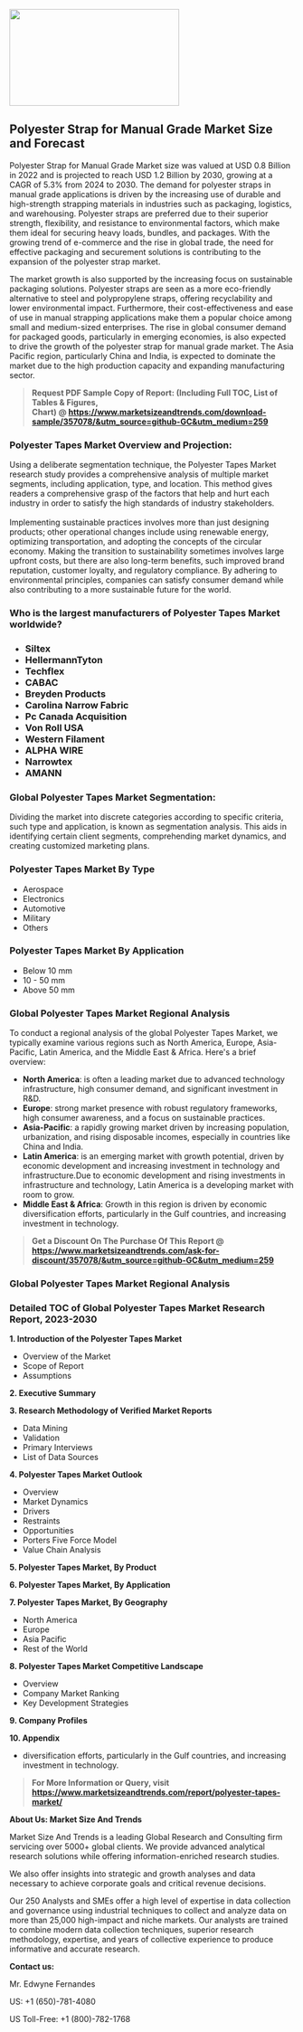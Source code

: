 <p><img class="alignnone size-medium wp-image-20088" src="https://ffe5etoiles.com/wp-content/uploads/2024/12/MST1-300x171.png" alt="" width="300" height="171" /></p><h2>Polyester Strap for Manual Grade Market Size and Forecast</h2><p>Polyester Strap for Manual Grade Market size was valued at USD 0.8 Billion in 2022 and is projected to reach USD 1.2 Billion by 2030, growing at a CAGR of 5.3% from 2024 to 2030. The demand for polyester straps in manual grade applications is driven by the increasing use of durable and high-strength strapping materials in industries such as packaging, logistics, and warehousing. Polyester straps are preferred due to their superior strength, flexibility, and resistance to environmental factors, which make them ideal for securing heavy loads, bundles, and packages. With the growing trend of e-commerce and the rise in global trade, the need for effective packaging and securement solutions is contributing to the expansion of the polyester strap market.</p><p>The market growth is also supported by the increasing focus on sustainable packaging solutions. Polyester straps are seen as a more eco-friendly alternative to steel and polypropylene straps, offering recyclability and lower environmental impact. Furthermore, their cost-effectiveness and ease of use in manual strapping applications make them a popular choice among small and medium-sized enterprises. The rise in global consumer demand for packaged goods, particularly in emerging economies, is also expected to drive the growth of the polyester strap for manual grade market. The Asia Pacific region, particularly China and India, is expected to dominate the market due to the high production capacity and expanding manufacturing sector.</p></p><blockquote id="" class=""><strong>Request PDF Sample Copy of Report: (Including Full TOC, List of Tables &amp; Figures, Chart)&nbsp;@&nbsp;<strong><a href="https://www.marketsizeandtrends.com/download-sample/357078/&utm_source=github-GC&utm_medium=259" target="_blank">https://www.marketsizeandtrends.com/download-sample/357078/&utm_source=github-GC&utm_medium=259</a></strong></strong></blockquote><h3 id="" class="">Polyester Tapes Market&nbsp;Overview and Projection:</h3><p id="" class="">Using a deliberate segmentation technique, the Polyester Tapes Market research study provides a comprehensive analysis of multiple market segments, including application, type, and location. This method gives readers a comprehensive grasp of the factors that help and hurt each industry in order to satisfy the high standards of industry stakeholders. <br /> <br />Implementing sustainable practices involves more than just designing products; other operational changes include using renewable energy, optimizing transportation, and adopting the concepts of the circular economy. Making the transition to sustainability sometimes involves large upfront costs, but there are also long-term benefits, such improved brand reputation, customer loyalty, and regulatory compliance. By adhering to environmental principles, companies can satisfy consumer demand while also contributing to a more sustainable future for the world.</p><h3 id="" class="">Who is the largest manufacturers of&nbsp;Polyester Tapes Market worldwide?</h3><h3 class=""><p><ul><li>Siltex </li><li> HellermannTyton </li><li> Techflex </li><li> CABAC </li><li> Breyden Products </li><li> Carolina Narrow Fabric </li><li> Pc Canada Acquisition </li><li> Von Roll USA </li><li> Western Filament </li><li> ALPHA WIRE </li><li> Narrowtex </li><li> AMANN</li></ul></p></h3><h3 id="" class="">Global&nbsp;Polyester Tapes Market Segmentation:</h3><p id="" class="">Dividing the market into discrete categories according to specific criteria, such type and application, is known as segmentation analysis. This aids in identifying certain client segments, comprehending market dynamics, and creating customized marketing plans.</p><h3 id="" class="">Polyester Tapes Market&nbsp;By Type</h3><p><p><ul><li>Aerospace</li><li> Electronics</li><li> Automotive</li><li> Military</li><li> Others</p></li></ul></p></p><h3 id="" class="">Polyester Tapes Market&nbsp;By Application</h3><p class=""><p><ul><li>Below 10 mm</li><li> 10 - 50 mm</li><li> Above 50 mm</li></ul></p></p><h3 id="" class="">Global Polyester Tapes Market Regional Analysis</h3><p id="" class="">To conduct a regional analysis of the global Polyester Tapes Market, we typically examine various regions such as North America, Europe, Asia-Pacific, Latin America, and the Middle East &amp; Africa. Here's a brief overview:</p><ul><li><strong>North America</strong>: is often a leading market due to advanced technology infrastructure, high consumer demand, and significant investment in R&amp;D.</li><li><strong>Europe</strong>: strong market presence with robust regulatory frameworks, high consumer awareness, and a focus on sustainable practices.</li><li><strong>Asia-Pacific</strong>: a rapidly growing market driven by increasing population, urbanization, and rising disposable incomes, especially in countries like China and India.</li><li><strong>Latin America</strong>: is an emerging market with growth potential, driven by economic development and increasing investment in technology and infrastructure.Due to economic development and rising investments in infrastructure and technology, Latin America is a developing market with room to grow.</li><li><strong>Middle East &amp; Africa</strong>: Growth in this region is driven by economic diversification efforts, particularly in the Gulf countries, and increasing investment in technology.</li></ul><blockquote id="" class=""><strong>Get a Discount On The Purchase Of This Report @ <strong><a href="https://www.marketsizeandtrends.com/ask-for-discount/357078/&utm_source=github-GC&utm_medium=259" target="_blank">https://www.marketsizeandtrends.com/ask-for-discount/357078/&utm_source=github-GC&utm_medium=259</a></strong></strong></blockquote><h3 id="" class="">Global Polyester Tapes Market Regional Analysis</h3><h3 id="" class="">Detailed TOC of Global Polyester Tapes Market Research Report, 2023-2030</h3><p id="" class=""><strong>1. Introduction of the Polyester Tapes Market</strong></p><ul><li>Overview of the Market</li><li>Scope of Report</li><li>Assumptions</li></ul><p id="" class=""><strong>2. Executive Summary</strong></p><p id="" class=""><strong>3. Research Methodology of Verified Market Reports</strong></p><ul><li>Data Mining</li><li>Validation</li><li>Primary Interviews</li><li>List of Data Sources</li></ul><p id="" class=""><strong>4. Polyester Tapes Market Outlook</strong></p><ul><li>Overview</li><li>Market Dynamics</li><li>Drivers</li><li>Restraints</li><li>Opportunities</li><li>Porters Five Force Model</li><li>Value Chain Analysis</li></ul><p id="" class=""><strong>5. Polyester Tapes Market, By Product</strong></p><p id="" class=""><strong>6. Polyester Tapes Market, By Application</strong></p><p id="" class=""><strong>7. Polyester Tapes Market, By Geography</strong></p><ul><li>North America</li><li>Europe</li><li>Asia Pacific</li><li>Rest of the World</li></ul><p id="" class=""><strong>8. Polyester Tapes Market Competitive Landscape</strong></p><ul><li>Overview</li><li>Company Market Ranking</li><li>Key Development Strategies</li></ul><p id="" class=""><strong>9. Company Profiles</strong></p><p id="" class=""><strong>10. Appendix</strong></p><ul><li>diversification efforts, particularly in the Gulf countries, and increasing investment in technology.</li></ul><blockquote id="" class=""><strong>For More Information or Query, visit <strong><strong><a href="https://www.marketsizeandtrends.com/report/polyester-tapes-market/" target="_blank">https://www.marketsizeandtrends.com/report/polyester-tapes-market/</a></strong></strong></strong></blockquote><p id="" class=""><strong>About Us: Market Size And Trends</strong></p><p id="" class="">Market Size And Trends is a leading Global Research and Consulting firm servicing over 5000+ global clients. We provide advanced analytical research solutions while offering information-enriched research studies.</p><p id="" class="">We also offer insights into strategic and growth analyses and data necessary to achieve corporate goals and critical revenue decisions.</p><p id="" class="">Our 250 Analysts and SMEs offer a high level of expertise in data collection and governance using industrial techniques to collect and analyze data on more than 25,000 high-impact and niche markets. Our analysts are trained to combine modern data collection techniques, superior research methodology, expertise, and years of collective experience to produce informative and accurate research.</p><p id="" class=""><strong>Contact us:</strong></p><p id="" class="">Mr. Edwyne Fernandes</p><p id="" class="">US: +1 (650)-781-4080</p><p id="" class="">US Toll-Free: +1 (800)-782-1768</p>
